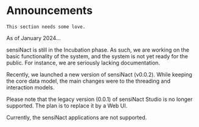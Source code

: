 # Announcements

```{admonition} Note from David
This section needs some love.
```

As of January 2024...

sensiNact is still in the Incubation phase. As such, we are working on the basic functionality of the system,
and the system is not yet ready for the public. For instance, we are seriously lacking documentation.

Recently, we launched a new version of sensiNact (v0.0.2).
While keeping the core data model, the main changes were to the threading and interaction models.

Please note that the legacy version (0.0.1) of sensiNact Studio is no longer supported.
The plan is to replace it by a Web UI.

Currently, the sensiNact applications are not supported.
